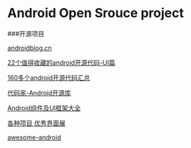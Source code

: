# Android Open Srouce project

###开源项目

[androidblog.cn](http://www.androidblog.cn/index.php/Source)

[22个值得收藏的android开源代码-UI篇](http://www.jcodecraeer.com/a/anzhuokaifa/androidkaifa/2014/1020/1808.html)

[160多个android开源代码汇总](http://www.jcodecraeer.com/a/anzhuokaifa/androidkaifa/2014/0714/1633.html)

[代码家-Android开源库](http://blog.daimajia.com/android-library-collection/)

[Android组件及UI框架大全](http://blog.csdn.net/boonya/article/details/38704229)

[各种项目 优秀界面展](https://github.com/wasabeef/awesome-android-ui)

[awesome-android](https://github.com/JStumpp/awesome-android)

[]()


